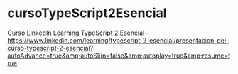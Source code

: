 # cursoTypeScript2Esencial
Curso LinkedIn Learning TypeScript 2 Esencial - https://www.linkedin.com/learning/typescript-2-esencial/presentacion-del-curso-typescript-2-esencial?autoAdvance=true&amp;autoSkip=false&amp;autoplay=true&amp;resume=true
